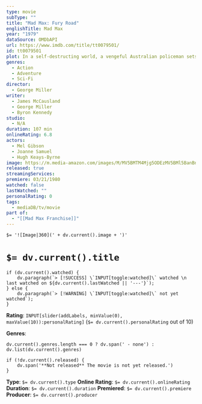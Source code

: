 ```yaml
---
type: movie
subType: ""
title: "Mad Max: Fury Road"
englishTitle: Mad Max
year: "1979"
dataSource: OMDbAPI
url: https://www.imdb.com/title/tt0079501/
id: tt0079501
plot: In a self-destructing world, a vengeful Australian policeman sets out to stop a violent motorcycle gang.
genres:
  - Action
  - Adventure
  - Sci-Fi
director:
  - George Miller
writer:
  - James McCausland
  - George Miller
  - Byron Kennedy
studio:
  - N/A
duration: 107 min
onlineRating: 6.8
actors:
  - Mel Gibson
  - Joanne Samuel
  - Hugh Keays-Byrne
image: https://m.media-amazon.com/images/M/MV5BMTM4Mjg5ODEzMV5BMl5BanBnXkFtZTcwMDc3NDk0NA@@._V1_SX300.jpg
released: true
streamingServices: 
premiere: 03/21/1980
watched: false
lastWatched: ""
personalRating: 0
tags:
  - mediaDB/tv/movie
part of:
  - "[[Mad Max Franchise]]"
---
```

`$= '![Image|360](' + dv.current().image + ')'`

# `$= dv.current().title`

```dataviewjs
if (dv.current().watched) {
	dv.paragraph(`> [!SUCCESS] \`INPUT[toggle:watched]\` watched \n last watched on ${dv.current().lastWatched || '---'}`);
} else {
	dv.paragraph(`> [!WARNING] \`INPUT[toggle:watched]\` not yet watched`);
}
```

**Rating**:  `INPUT[slider(addLabels, minValue(0), maxValue(10)):personalRating]` (`$= dv.current().personalRating` out of 10)

**Genres**:
```dataviewjs
dv.current().genres.length === 0 ? dv.span(' - none') : dv.list(dv.current().genres)
```

```dataviewjs
if (!dv.current().released) {
	dv.span('**Not released** The movie is not yet released.')
}
```

**Type**: `$= dv.current().type`
**Online Rating**: `$= dv.current().onlineRating`
**Duration**:  `$= dv.current().duration`
**Premiered**: `$= dv.current().premiere`
**Producer**: `$= dv.current().producer`